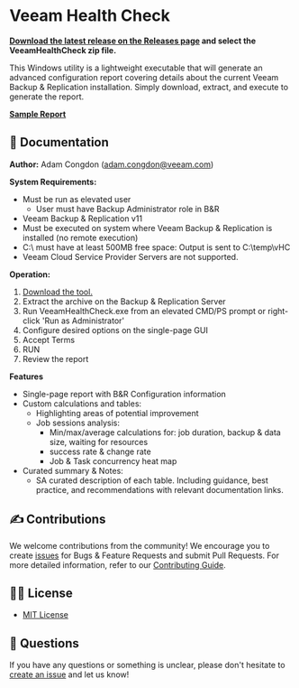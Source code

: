 # Veeam Health Check

**[Download the latest release on the Releases page](https://github.com/VeeamHub/veeam-healthcheck/releases/) and select the VeeamHealthCheck zip file.**

This Windows utility is a lightweight executable that will generate an advanced configuration report covering details about the current Veeam Backup & Replication installation. Simply download, extract, and execute to generate the report. 

**[Sample Report](https://github.com/adamcongdon/veeam-HealthCheck/tree/main/Sample/Veeam_HealthCheck_Report_live-backup_2022.01.10_102711.html)**

## 📗 Documentation

**Author:** Adam Congdon (adam.congdon@veeam.com)

**System Requirements:**
- Must be run as elevated user
    - User must have Backup Administrator role in B&R
- Veeam Backup & Replication v11
- Must be executed on system where Veeam Backup & Replication is installed (no remote execution)
- C:\ must have at least 500MB free space: Output is sent to C:\temp\vHC
- Veeam Cloud Service Provider Servers are not supported.

**Operation:** 
1. [Download the tool.](https://github.com/VeeamHub/veeam-healthcheck/releases/)
2. Extract the archive on the Backup & Replication Server
3. Run VeeamHealthCheck.exe from an elevated CMD/PS prompt or right-click 'Run as Administrator'
4. Configure desired options on the single-page GUI
5. Accept Terms
6. RUN
7. Review the report

**Features**
- Single-page report with B&R Configuration information
- Custom calculations and tables:
	- Highlighting areas of potential improvement
	- Job sessions analysis:
		- Min/max/average calculations for: job duration, backup & data size, waiting for resources
		- success rate & change rate
		- Job & Task concurrency heat map
- Curated summary & Notes:
	- SA curated description of each table. Including guidance, best practice, and recommendations with relevant documentation links.

## ✍ Contributions

We welcome contributions from the community! We encourage you to create [issues](https://github.com/VeeamHub/{repo-name}/issues/new/choose) for Bugs & Feature Requests and submit Pull Requests. For more detailed information, refer to our [Contributing Guide](CONTRIBUTING.md).

## 🤝🏾 License

* [MIT License](LICENSE)

## 🤔 Questions

If you have any questions or something is unclear, please don't hesitate to [create an issue](https://github.com/VeeamHub/{repo-name}/issues/new/choose) and let us know!
